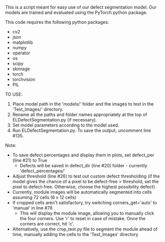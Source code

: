 This is a script meant for easy use of our defect segmentation model. Our models are trained and evaluated using the PyTorch python package. 

This code requires the following python packages:
- cv2
- json
- matplotlib
- numpy
- operator
- os
- scipy
- skimage
- torch
- torchvision
- PIL

TO USE:
1. Place model path in the 'models/' folder and the images to test in the 'Test_Images/' directory.
2. Rename all the paths and folder names appropriately at the top of ELDefectSegmentation.py (if necessary).
3. Set model parameters according to the model used.
4. Run ELDefectSegmentation.py. To save the output, uncomment line #135.
 

Note:
- To save defect percentages and display them in plots, set defect_per (line #21) to True
    - Defects will be saved in defect\_dir (line #20) folder - currently 'defect\_percentages/'
- Adjust threshold (line #26) to test out custom defect thresholding (if the model gives the chance of a pixel to be defect-free  > threshold, set the pixel to defect-free. Otherwise, choose the highest possibility defect)
- Currently, module images will be automatically segmented into cells assuming 72 cells (6 x 12 cells)
- If cropped cells aren't satisfactory, try switching corners_get='auto' to 'manual' in line #78
    - This will display the module image, allowing you to manually click the four corners. Use 'r' to reset in case of mistake. Once the corners are correct, hit 'c'.
- Alternatively, use the crop_test.py file to segment the module ahead of time, manually adding the cells to the 'Test\_Images' directory

